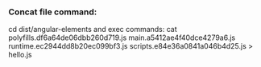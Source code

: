### Concat file command:
cd dist/angular-elements
and exec commands:
cat polyfills.df6a64de06dbb260d719.js main.a5412ae4f40dce4279a6.js runtime.ec2944dd8b20ec099bf3.js scripts.e84e36a0841a046b4d25.js  > hello.js
